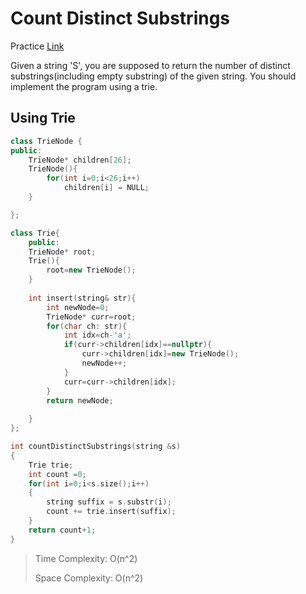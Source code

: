 # Count Distinct Substrings

Practice [Link](https://www.naukri.com/code360/problems/count-distinct-substrings_985292)

Given a string 'S', you are supposed to return the number of distinct substrings(including empty substring) of the given string. You should implement the program using a trie.



## Using Trie
```cpp
class TrieNode {
public:
    TrieNode* children[26];
    TrieNode(){
        for(int i=0;i<26;i++)
            children[i] = NULL;
    }

};

class Trie{
    public:
    TrieNode* root;
    Trie(){
        root=new TrieNode();
    }
 
    int insert(string& str){
        int newNode=0;
        TrieNode* curr=root;
        for(char ch: str){
            int idx=ch-'a';
            if(curr->children[idx]==nullptr){
                curr->children[idx]=new TrieNode();
                newNode++;
            }
            curr=curr->children[idx];
        }
        return newNode;
 
    }
};

int countDistinctSubstrings(string &s)
{
    Trie trie;
    int count =0;
    for(int i=0;i<s.size();i++)
    {
        string suffix = s.substr(i);
        count += trie.insert(suffix);
    }
    return count+1;
}
```

> Time Complexity: O(n^2)
>
> Space Complexity: O(n^2)